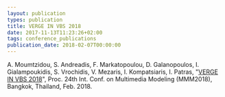 ```yaml
---
layout: publication
types: publication
title: VERGE IN VBS 2018
date: 2017-11-13T11:23:26+02:00
tags: conference_publications
publication_date: 2018-02-07T00:00:00
---
```

A. Moumtzidou, S. Andreadis, F. Markatopoulou, D. Galanopoulos, I. Gialampoukidis, S. Vrochidis, V. Mezaris, I. Kompatsiaris, I. Patras, "[VERGE IN VBS 2018](https://zenodo.org/record/1182267#.X2B9fsBS9PY)", Proc. 24th Int. Conf. on Multimedia Modeling (MMM2018), Bangkok, Thailand, Feb. 2018.